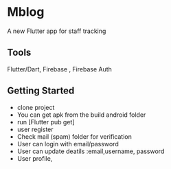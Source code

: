# Mblog

A new Flutter app for staff  tracking

## Tools

Flutter/Dart, Firebase , Firebase Auth

## Getting Started
- clone project 
- You can get apk from the build android folder
- run [Flutter pub get]
- user register
- Check mail (spam) folder for verification
-  User can login with email/password
- User can  update deatils :email,username, password
- User profile, 


 

